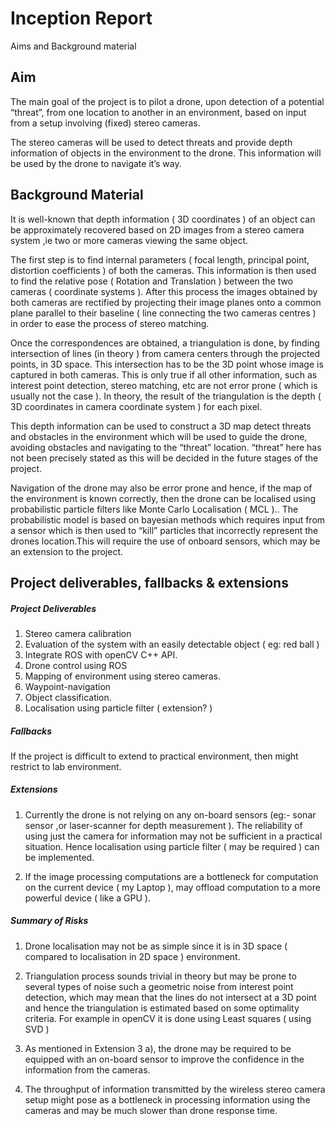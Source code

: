 Inception Report
=====
Aims and Background material 

Aim
-------
The main goal of the project is to pilot a drone,  upon detection of a potential “threat”,  from one location to another in an environment, based on input from a setup involving (fixed) stereo cameras.

 The stereo cameras will be used to detect threats and provide depth information of objects in the environment to the drone. This information will be used by the drone to navigate it’s way.

Background Material 
----
It is well-known that depth information ( 3D coordinates ) of an object can be approximately recovered based on 2D images from  a stereo camera system ,ie two or more cameras viewing the same object.

The first step is to find internal parameters ( focal length, principal point, distortion coefficients ) of both the cameras. This information is then used to find the relative pose ( Rotation and Translation ) between the two cameras ( coordinate systems ). After this process the images obtained by both cameras are rectified by projecting their image planes onto a common plane parallel to their baseline ( line connecting the two cameras centres ) in order to ease the process of stereo matching. 

Once the correspondences are obtained, a triangulation is done, by finding intersection of lines (in theory ) from camera centers through the projected points, in 3D space. This intersection has to be the 3D point whose image is captured in both cameras. This is only true if all other information, such as interest point detection, stereo matching, etc are not error prone ( which is usually not the case ). In theory, the result of the triangulation is the depth ( 3D coordinates in camera coordinate system ) for each pixel.

This depth information can be used to construct a 3D map detect threats and obstacles in the environment which will be used to guide the drone, avoiding obstacles and navigating to the “threat” location. “threat” here has not been precisely stated as this will be decided in the future stages of the project.  

Navigation of the drone may also be error prone and hence, if the map of the environment is known correctly, then the drone can be localised using probabilistic particle filters like Monte Carlo Localisation ( MCL ).. The probabilistic model is based on bayesian methods which requires input from a sensor which is then used to “kill” particles that incorrectly represent the drones location.This will require the use of onboard sensors, which may be an extension to the project.



Project deliverables, fallbacks & extensions 
-------- 

##### Project Deliverables
 
1) Stereo camera calibration
2) Evaluation of the system with an easily detectable object ( eg: red ball )
3) Integrate ROS with openCV C++ API.
4) Drone control using ROS 
5) Mapping of environment using stereo cameras.
6) Waypoint-navigation
7) Object classification.
8) Localisation using particle filter ( extension? ) 



##### Fallbacks 

If the project is difficult to extend to practical environment, then might restrict to lab environment.


##### Extensions

1.  Currently the drone is not relying on any on-board sensors (eg:- sonar sensor ,or laser-scanner for depth measurement ). The reliability of using just the camera for information may not be sufficient in a practical situation. Hence localisation using particle filter ( may be required ) can be implemented.

2. If the image processing computations are a bottleneck for computation on the current device ( my Laptop ), may offload computation to a more powerful device ( like a GPU ). 



##### Summary of Risks

1. Drone localisation may not be as simple since it is in 3D space ( compared to localisation in 2D space ) environment.


2. Triangulation process sounds trivial in theory but may be prone to several types of noise such a geometric noise from interest point detection, which may mean that the lines do not intersect at a 3D point and hence the triangulation is estimated based on some optimality criteria. For example in openCV it is done using Least squares ( using SVD ) 


3. As mentioned in Extension 3 a), the drone may be required to be equipped with an on-board  sensor to improve the confidence in the information from the cameras. 


4. The throughput of information transmitted by the wireless stereo camera setup might pose as a bottleneck in processing information using the cameras and may be much slower than drone response time.

